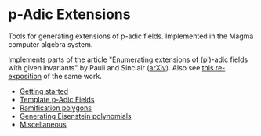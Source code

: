 ---
---

# p-Adic Extensions

Tools for generating extensions of p-adic fields. Implemented in the Magma computer algebra system.

Implements parts of the article "Enumerating extensions of (pi)-adic fields with given invariants" by Pauli and Sinclair ([arXiv](https://arxiv.org/abs/1504.06671)). Also see [this re-exposition](https://arxiv.org/abs/1803.08023) of the same work.

- [Getting started]({{site.baseurl}}/getting-started)
- [Template p-Adic Fields]({{site.baseurl}}/template-p-adic-fields)
- [Ramification polygons]({{site.baseurl}}/ramification-polygons)
- [Generating Eisenstein polynomials]({{site.baseurl}}/generating-eisenstein-polynomials)
- [Miscellaneous]({{site.baseurl}}/miscellaneous)
